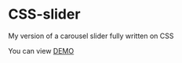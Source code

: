 # CSS-slider
My version of a carousel slider fully written on CSS

You can view [DEMO](https://sushasgit.github.io/CSS%20slider/) 
